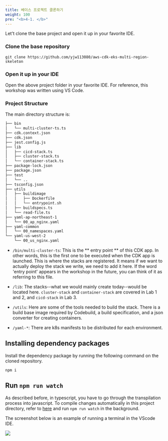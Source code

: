 ```yaml
---
title: 베이스 프로젝트 클론하기
weight: 100
pre: "<b>4-1. </b>"
---
```


Let't clone the base project and open it up in your favorite IDE.

### Clone the base repository
```
git clone https://github.com/yjw113080/aws-cdk-eks-multi-region-skeleton
```

### Open it up in your IDE

Open the above project folder in your favorite IDE.
For reference, this workshop was written using VS Code.


### Project Structure

The main directory structure is:
```bash
├── bin
│   └── multi-cluster-ts.ts
├── cdk.context.json
├── cdk.json
├── jest.config.js
├── lib
│   ├── cicd-stack.ts
│   ├── cluster-stack.ts
│   └── container-stack.ts
├── package-lock.json
├── package.json
├── test
│   └── ..
├── tsconfig.json
├── utils
│   ├── buildimage
│   │   ├── Dockerfile
│   │   └── entrypoint.sh
│   ├── buildspecs.ts
│   └── read-file.ts
├── yaml-ap-northeast-1
│   └── 00_ap_nginx.yaml
├── yaml-common
│   └── 00_namespaces.yaml
└── yaml-us-west-2
    └── 00_us_nginx.yaml
```
* `/bin/multi-cluster-ts`: This is the ** entry point ** of this CDK app. In other words, this is the first one to be executed when the CDK app is launched. This is where the stacks are registered. It means if we want to actually deploy the stack we write, we need to add it here. If the word 'entry point' appears in the workshop in the future, you can think of it as referring to this file.

* `/lib`: The stacks--what we would mainly create today--would be located here. `cluster-stack` and `container-stack` are covered in Lab 1 and 2, and `cicd-stack` in Lab 3.
* `/utils`: Here are some of the tools needed to build the stack. There is a build base image required by Codebuild, a build specification, and a json converter for creating containers.
* `/yaml-*`: There are k8s manifests to be distributed for each environment.


## Installing dependency packages
Install the dependency package by running the following command on the cloned repository.


```
npm i
```

## Run `npm run watch`

As described before, in typescript, you have to go through the transpilation process into javascript.
To compile changes automatically in this project directory, refer to [here](/en/30-cdk/200-watch/) and run `npm run watch` in the background.


The screenshot below is an example of running a terminal in the VScode IDE.

![](/images/20-single-region/npm-run-watch.png)
